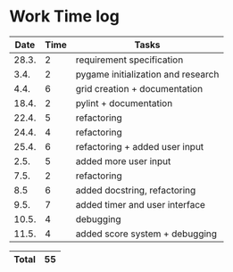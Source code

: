 # Work Time log

| Date | Time | Tasks |
| --- | --- | --- |
| 28.3. |  2  |  requirement specification   |
| 3.4. |  2  |  pygame initialization and research |
| 4.4. |  6  | grid creation + documentation |
| 18.4. | 2 | pylint + documentation |
| 22.4. | 5 | refactoring |
| 24.4. | 4 | refactoring |
| 25.4. | 6 | refactoring + added user input |
| 2.5. | 5 | added more user input |
| 7.5. | 2 | refactoring |
| 8.5 | 6 | added docstring, refactoring |
| 9.5. | 7 | added timer and user interface |
| 10.5. | 4 | debugging |
| 11.5. | 4 | added score system + debugging |

| Total | 55 |
| --- | --- |

